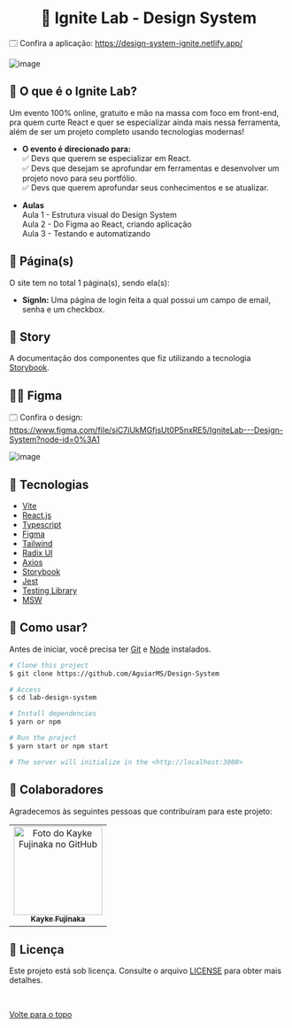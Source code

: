 <h1 align="center">🧪 Ignite Lab - Design System</h1>

🗔 Confira a aplicação: https://design-system-ignite.netlify.app/

![image](https://user-images.githubusercontent.com/40027096/196329706-e1da8d2e-12d3-497a-9f59-b8500f4a9e1f.png)


## 🎲 O que é o Ignite Lab?

Um evento 100% online, gratuito e mão na massa com foco em front-end, pra quem curte React e quer se especializar ainda mais nessa ferramenta, além de ser um projeto completo usando tecnologias modernas! 

- **O evento é direcionado para:**\
✅ Devs que querem se especializar em React.\
✅ Devs que desejam se aprofundar em ferramentas e desenvolver um projeto novo para seu portfólio.\
✅ Devs que querem aprofundar seus conhecimentos e se atualizar.

- **Aulas**\
    Aula 1 - Estrutura visual do Design System\
    Aula 2 - Do Figma ao React, criando aplicação\
    Aula 3 - Testando e automatizando

## 📁 Página(s)

O site tem no total 1 página(s), sendo ela(s):

- **SignIn:** Uma página de login feita a qual possui um campo de email, senha e um checkbox.

## 🎨 Story

A documentação dos componentes que fiz utilizando a tecnologia [Storybook](https://storybook.js.org).

## 👨‍🎨 Figma

🗔  Confira o design: https://www.figma.com/file/siC7iUkMGfjsUt0P5nxRE5/IgniteLab---Design-System?node-id=0%3A1

![image](https://user-images.githubusercontent.com/40027096/196329862-9e51c759-178f-4dc0-8330-377c5766a5ad.png)


## 🚀 Tecnologias
- [Vite](https://vitejs.dev)
- [React.js](https://reactjs.org)
- [Typescript](https://www.typescriptlang.org)
- [Figma](figma.com)
- [Tailwind](https://tailwindcss.com)
- [Radix UI](https://www.radix-ui.com)
- [Axios](https://axios-http.com/ptbr/docs/intro)
- [Storybook](https://storybook.js.org)
- [Jest](https://jestjs.io/pt-BR/docs/getting-started)
- [Testing Library](https://testing-library.com)
- [MSW](https://mswjs.io)

## :closed_book: Como usar?

Antes de iniciar, você precisa ter [Git](https://git-scm.com) e [Node](https://nodejs.org/en/) instalados.

```bash
# Clone this project
$ git clone https://github.com/AguiarMS/Design-System

# Access
$ cd lab-design-system

# Install dependencies
$ yarn or npm

# Run the project
$ yarn start or npm start

# The server will initialize in the <http://localhost:3000>
```

## 🤝 Colaboradores

Agradecemos às seguintes pessoas que contribuíram para este projeto:

<table>
  <tr>
    <td align="center">
      <a href="#">
        <img src="https://avatars.githubusercontent.com/u/98772000?s=400&u=80de9af672be7f75cc7a546838552cf63d5b82fe&v=4" width="160px;" alt="Foto do Kayke Fujinaka no GitHub"/><br>
        <sub>
          <b>Kayke Fujinaka</b>
        </sub>
      </a>
    </td>
  </tr>
</table>

## 📝 Licença

Este projeto está sob licença. Consulte o arquivo [LICENSE](LICENSE.md) para obter mais detalhes.

&#xa0;

<a href="#top">Volte para o topo</a>
